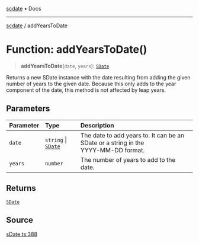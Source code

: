 [scdate](../README.md) • Docs

---

[scdate](../README.md) / addYearsToDate

# Function: addYearsToDate()

> **addYearsToDate**(`date`, `years`): [`SDate`](../classes/SDate.md)

Returns a new SDate instance with the date resulting from adding the given
number of years to the given date. Because this only adds to the year
component of the date, this method is not affected by leap years.

## Parameters

| Parameter | Type                                       | Description                                                                             |
| :-------- | :----------------------------------------- | :-------------------------------------------------------------------------------------- |
| `date`    | `string` \| [`SDate`](../classes/SDate.md) | The date to add years to. It can be an SDate or a string in the<br />YYYY-MM-DD format. |
| `years`   | `number`                                   | The number of years to add to the date.                                                 |

## Returns

[`SDate`](../classes/SDate.md)

## Source

[sDate.ts:388](https://github.com/ericvera/scdate/blob/26a0ee551696abb8d0e853bcc8b83fccd84ac8ae/src/sDate.ts#L388)
